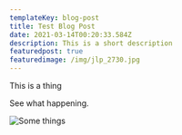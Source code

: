 ```yaml
---
templateKey: blog-post
title: Test Blog Post
date: 2021-03-14T00:20:33.584Z
description: This is a short description
featuredpost: true
featuredimage: /img/jlp_2730.jpg
---
```

This is a thing

See what happening.

![Some things](/img/jlp_2730.jpg "Some things")